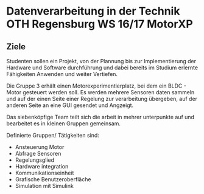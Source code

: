 Datenverarbeitung in der Technik OTH Regensburg WS 16/17 MotorXP
================================================================

Ziele
------

Studenten sollen ein Projekt, von der Plannung bis zur Implementierung der Hardware und Software durchführung und dabei bereits im Studium erlernte Fähigkeiten Anwenden und weiter Vertiefen.

Die Gruppe 3 erhält einen Motorexperimentierplatz, bei dem ein BLDC - Motor gesteuert werden soll. Es werden mehrere Sensoren daten sammeln und auf der einen Seite einer Regelung zur verarbeitung übergeben, auf der anderen Seite an eine GUI gesendet und Angzeigt.

Das siebenköpfige Team teilt sich die arbeit in mehrer unterpunkte auf und bearbeitet es in kleinen Gruppen gemeinsam.

Definierte Gruppen/ Tätigkeiten sind: 
 - Ansteuerung Motor
 - Abfrage Sensoren
 - Regelungsglied
 - Hardware integration
 - Kommunikationseinheit
 - Grafische Benutzeroberfläche
 - Simulation mit Simulink
